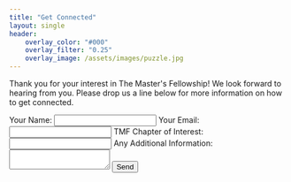 ```yaml
---
title: "Get Connected"
layout: single
header:
    overlay_color: "#000"
    overlay_filter: "0.25"
    overlay_image: /assets/images/puzzle.jpg
---
```


<p>
Thank you for your interest in The Master's Fellowship! We look forward to hearing from you. Please drop us a line below for more information on how to get connected.  
</p>

<form
action="https://formspree.io/xaylwald"
method="POST"> 

<label>
Your Name:
<input type="text" name="name">
</label>
<label>
Your Email:
<input type="email" name="_replyto">
</label>
<label>
TMF Chapter of Interest:
<input type="text" name="chapter">
</label>
<label>
Any Additional Information:
<textarea name="message"></textarea>
</label>
<input type="submit" value="Send">
</form>